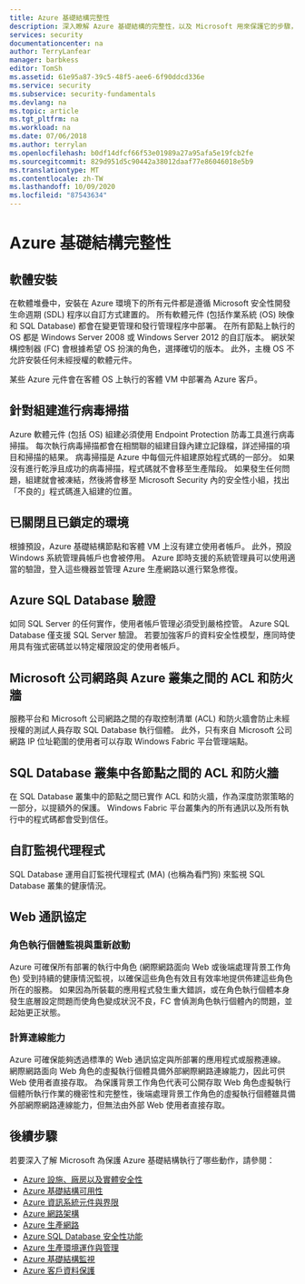 ```yaml
---
title: Azure 基礎結構完整性
description: 深入瞭解 Azure 基礎結構的完整性，以及 Microsoft 用來保護它的步驟，例如軟體元件組建上的病毒掃描。
services: security
documentationcenter: na
author: TerryLanfear
manager: barbkess
editor: TomSh
ms.assetid: 61e95a87-39c5-48f5-aee6-6f90ddcd336e
ms.service: security
ms.subservice: security-fundamentals
ms.devlang: na
ms.topic: article
ms.tgt_pltfrm: na
ms.workload: na
ms.date: 07/06/2018
ms.author: terrylan
ms.openlocfilehash: b0df14dfcf66f53e01989a27a95afa5e19fcb2fe
ms.sourcegitcommit: 829d951d5c90442a38012daaf77e86046018e5b9
ms.translationtype: MT
ms.contentlocale: zh-TW
ms.lasthandoff: 10/09/2020
ms.locfileid: "87543634"
---
```

# <a name="azure-infrastructure-integrity"></a>Azure 基礎結構完整性

## <a name="software-installation"></a>軟體安裝
在軟體堆疊中，安裝在 Azure 環境下的所有元件都是遵循 Microsoft 安全性開發生命週期 (SDL) 程序以自訂方式建置的。 所有軟體元件 (包括作業系統 (OS) 映像和 SQL Database) 都會在變更管理和發行管理程序中部署。 在所有節點上執行的 OS 都是 Windows Server 2008 或 Windows Server 2012 的自訂版本。 網狀架構控制器 (FC) 會根據希望 OS 扮演的角色，選擇確切的版本。 此外，主機 OS 不允許安裝任何未經授權的軟體元件。

某些 Azure 元件會在客體 OS 上執行的客體 VM 中部署為 Azure 客戶。

## <a name="virus-scans-on-builds"></a>針對組建進行病毒掃描
Azure 軟體元件 (包括 OS) 組建必須使用 Endpoint Protection 防毒工具進行病毒掃描。 每次執行病毒掃描都會在相關聯的組建目錄內建立記錄檔，詳述掃描的項目和掃描的結果。 病毒掃描是 Azure 中每個元件組建原始程式碼的一部分。 如果沒有進行乾淨且成功的病毒掃描，程式碼就不會移至生產階段。 如果發生任何問題，組建就會被凍結，然後將會移至 Microsoft Security 內的安全性小組，找出「不良的」程式碼進入組建的位置。

## <a name="closed-and-locked-environment"></a>已關閉且已鎖定的環境
根據預設，Azure 基礎結構節點和客體 VM 上沒有建立使用者帳戶。 此外，預設 Windows 系統管理員帳戶也會被停用。 Azure 即時支援的系統管理員可以使用適當的驗證，登入這些機器並管理 Azure 生產網路以進行緊急修復。

## <a name="azure-sql-database-authentication"></a>Azure SQL Database 驗證
如同 SQL Server 的任何實作，使用者帳戶管理必須受到嚴格控管。 Azure SQL Database 僅支援 SQL Server 驗證。 若要加強客戶的資料安全性模型，應同時使用具有強式密碼並以特定權限設定的使用者帳戶。

## <a name="acls-and-firewalls-between-the-microsoft-corporate-network-and-an-azure-cluster"></a>Microsoft 公司網路與 Azure 叢集之間的 ACL 和防火牆
服務平台和 Microsoft 公司網路之間的存取控制清單 (ACL) 和防火牆會防止未經授權的測試人員存取 SQL Database 執行個體。 此外，只有來自 Microsoft 公司網路 IP 位址範圍的使用者可以存取 Windows Fabric 平台管理端點。

## <a name="acls-and-firewalls-between-nodes-in-a-sql-database-cluster"></a>SQL Database 叢集中各節點之間的 ACL 和防火牆
在 SQL Database 叢集中的節點之間已實作 ACL 和防火牆，作為深度防禦策略的一部分，以提額外的保護。 Windows Fabric 平台叢集內的所有通訊以及所有執行中的程式碼都會受到信任。

## <a name="custom-monitoring-agents"></a>自訂監視代理程式
SQL Database 運用自訂監視代理程式 (MA) (也稱為看門狗) 來監視 SQL Database 叢集的健康情況。

## <a name="web-protocols"></a>Web 通訊協定

### <a name="role-instance-monitoring-and-restart"></a>角色執行個體監視與重新啟動
Azure 可確保所有部署的執行中角色 (網際網路面向 Web 或後端處理背景工作角色) 受到持續的健康情況監視，以確保這些角色有效且有效率地提供佈建這些角色所在的服務。 如果因為所裝載的應用程式發生重大錯誤，或在角色執行個體本身發生底層設定問題而使角色變成狀況不良，FC 會偵測角色執行個體內的問題，並起始更正狀態。

### <a name="compute-connectivity"></a>計算連線能力
Azure 可確保能夠透過標準的 Web 通訊協定與所部署的應用程式或服務連線。 網際網路面向 Web 角色的虛擬執行個體具備外部網際網路連線能力，因此可供 Web 使用者直接存取。 為保護背景工作角色代表可公開存取 Web 角色虛擬執行個體所執行作業的機密性和完整性，後端處理背景工作角色的虛擬執行個體雖具備外部網際網路連線能力，但無法由外部 Web 使用者直接存取。

## <a name="next-steps"></a>後續步驟
若要深入了解 Microsoft 為保護 Azure 基礎結構執行了哪些動作，請參閱：

- [Azure 設施、廠房以及實體安全性](physical-security.md)
- [Azure 基礎結構可用性](infrastructure-availability.md)
- [Azure 資訊系統元件與界限](infrastructure-components.md)
- [Azure 網路架構](infrastructure-network.md)
- [Azure 生產網路](production-network.md)
- [Azure SQL Database 安全性功能](infrastructure-sql.md)
- [Azure 生產環境運作與管理](infrastructure-operations.md)
- [Azure 基礎結構監視](infrastructure-monitoring.md)
- [Azure 客戶資料保護](protection-customer-data.md)
